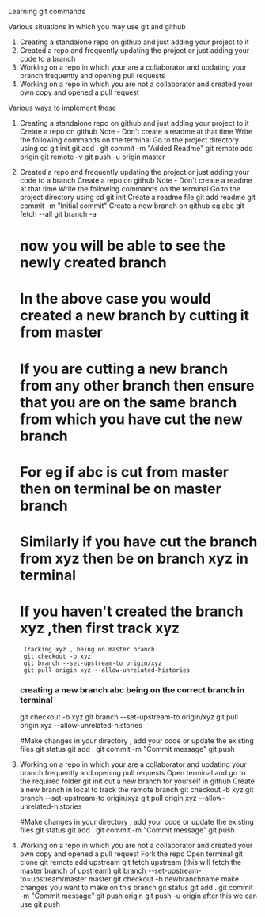 Learning git commands

Various situations in which you may use git and github

1. Creating a standalone repo on github and just adding your project to it
2. Created a repo and frequently updating the project or just adding your code to a branch
3. Working on a repo in which your are a collaborator and updating your branch frequently and opening pull requests
4. Working on a repo in which you are not a collaborator and created your own copy and opened a pull request


Various ways to implement these 

1. Creating a standalone repo on github and just adding your project to it
	Create a repo on github
	Note - Don't create a readme at that time
	Write the following commands on the terminal
		Go to the project directory using cd 
		git init
		git add . 
		git commit -m  "Added Readme"
		git remote add origin <url of your repo>
		git remote -v
		git push -u origin master
		
2. Created a repo and frequently updating the project or just adding your code to a branch
	Create a repo on github
	Note - Don't create a readme at that time
	Write the following commands on the terminal
		Go to the project directory using cd 
		git init
		Create a readme file 
		git add readme
		git commit -m "Initial commit"
	Create a new branch on github eg abc 
	git fetch --all
	git branch -a
	# now you will be able to see the newly created branch
	# In the above case you would created a new branch by cutting it from master  
	# If you are cutting a new branch from any other branch then ensure that you are on the same branch from which you have cut the new branch
	# For eg if abc is cut from master then on terminal be on master branch 
	# Similarly if you have cut the branch from xyz then be on branch xyz in terminal
	# If you haven't created the branch xyz ,then first track xyz 
		Tracking xyz , being on master branch
		git checkout -b xyz
		git branch --set-upstream-to origin/xyz
		git pull origin xyz --allow-unrelated-histories
		
	### creating a new branch abc being on the correct branch in terminal
	git checkout -b xyz
	git branch --set-upstream-to origin/xyz
	git pull origin xyz --allow-unrelated-histories
	
	#Make changes in your directory , add your code or update the existing files
	git status
	git add . 
	git commit -m "Commit message"
	git push 
	
3. Working on a repo in which your are a collaborator and updating your branch frequently and opening pull requests
	Open terminal and go to the required folder
	git init
	cut a new branch for yourself in github
	Create a new branch in local to track the remote branch
	git checkout -b xyz
	git branch --set-upstream-to origin/xyz
	git pull origin xyz --allow-unrelated-histories
	
	#Make changes in your directory , add your code or update the existing files
	git status
	git add . 
	git commit -m "Commit message"
	git push 
	
4. Working on a repo in which you are not a collaborator and created your own copy and opened a pull request
	Fork the repo 
	Open terminal
	git clone <Copy url for the project>
	git remote add upstream <url of original project>
	git fetch upstream  (this will fetch the master branch of upstream)
	git branch --set-upstream-to=upstream/master master
	git checkout -b newbranchname
	make changes you want to make on this branch
	git status
	git add . 
	git commit -m "Commit message"
	git push origin <newbranchname>
	git push -u origin <newbranchname>
	after this we can use git push
	
	
		
		
		
